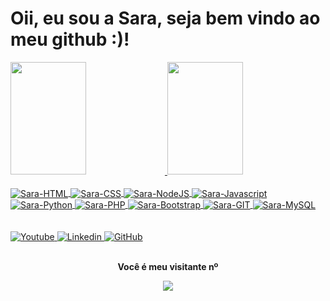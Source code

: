 <h1> Oii, eu sou a Sara, seja bem vindo ao meu github :)! </h1>

<div> 
<a href="https://github.com/Saraemilyy">
<img width="49%" height="180cm" src="https://github-readme-stats.vercel.app/api?username=Saraemilyy&show_icons=true&theme=dark&include_all_commits=true&count_private=true"/>
 <img width="49%" height="180cm" src="https://github-readme-stats.vercel.app/api/top-langs/?username=Saraemilyy&layout-compact&langs_count=16&theme=dark"/>

</div>

<div style="display: inline_block" padding="15px" ><br>
<img  align="center" alt="Sara-HTML" src="https://img.shields.io/badge/HTML5-E34F26?style=for-the-badge&logo=html5&logoColor=white](https://img.shields.io/badge/HTML5-E34F26?style=for-the-badge&logo=html5&logoColor=white">
<img  align="center" alt="Sara-CSS" src="https://img.shields.io/badge/CSS3-1572B6?style=for-the-badge&logo=css3&logoColor=white">
<img  align="center" alt="Sara-NodeJS" src="https://img.shields.io/badge/Node.js-43853D?style=for-the-badge&logo=node.js&logoColor=white">
<img  align="center" alt="Sara-Javascript" src="https://img.shields.io/badge/JavaScript-323330?style=for-the-badge&logo=javascript&logoColor=F7DF1E">
<img  align="center" alt="Sara-Python" src="https://img.shields.io/badge/Python-14354C?style=for-the-badge&logo=python&logoColor=white">
<img  align="center" alt="Sara-PHP" src="https://img.shields.io/badge/PHP-777BB4?style=for-the-badge&logo=php&logoColor=white">
<img  align="center" alt="Sara-Bootstrap" src="https://img.shields.io/badge/Bootstrap-563D7C?style=for-the-badge&logo=bootstrap&logoColor=white">
<img  align="center" alt="Sara-GIT" src="https://img.shields.io/badge/Git-E34F26?style=for-the-badge&logo=git&logoColor=white">
<img  align="center" alt="Sara-MySQL" src="https://img.shields.io/badge/MySQL-00000F?style=for-the-badge&logo=mysql&logoColor=white">
</div>

<div>
<br><br>
<a href="https://www.youtube.com/@_ig.limaa_/"> <img alt="Youtube" src="https://img.shields.io/badge/YouTube-FF0000?style=for-the-badge&logo=youtube&logoColor=white"> </a>
<a href="https://www.linkedin.com/in/sara-castro-544630205/"> <img alt="Linkedin" src="https://img.shields.io/badge/LinkedIn-0077B5?style=for-the-badge&logo=linkedin&logoColor=white"> </a>
<a href="https://github.com/Saraemilyy"> <img alt="GitHub" src="https://img.shields.io/badge/GitHub-100000?style=for-the-badge&logo=github&logoColor=white"> </a>

</div>

<div align="center">
<br><p align="centre"><b>Você é meu visitante nº</b></p>  
<p align="center"><img align="center" src="https://profile-counter.glitch.me/{Saraemilyy}/count.svg" /></p> 
<br>
</div>
